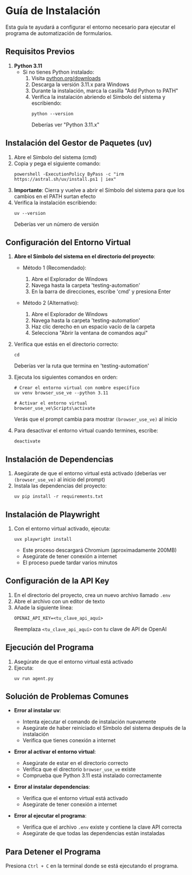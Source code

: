# Guía de Instalación

Esta guía te ayudará a configurar el entorno necesario para ejecutar el programa de automatización de formularios.

## Requisitos Previos

1. **Python 3.11**
   - Si no tienes Python instalado:
     1. Visita [python.org/downloads](https://www.python.org/downloads/)
     2. Descarga la versión 3.11.x para Windows
     3. Durante la instalación, marca la casilla "Add Python to PATH"
     4. Verifica la instalación abriendo el Símbolo del sistema y escribiendo:
        ```
        python --version
        ```
        Deberías ver "Python 3.11.x"

## Instalación del Gestor de Paquetes (uv)

1. Abre el Símbolo del sistema (cmd)
2. Copia y pega el siguiente comando:
   ```
   powershell -ExecutionPolicy ByPass -c "irm https://astral.sh/uv/install.ps1 | iex"
   ```
3. **Importante**: Cierra y vuelve a abrir el Símbolo del sistema para que los cambios en el PATH surtan efecto
4. Verifica la instalación escribiendo:
   ```
   uv --version
   ```
   Deberías ver un número de versión

## Configuración del Entorno Virtual

1. **Abre el Símbolo del sistema en el directorio del proyecto**:
   - Método 1 (Recomendado):
     1. Abre el Explorador de Windows
     2. Navega hasta la carpeta 'testing-automation'
     3. En la barra de direcciones, escribe 'cmd' y presiona Enter
   
   - Método 2 (Alternativo):
     1. Abre el Explorador de Windows
     2. Navega hasta la carpeta 'testing-automation'
     3. Haz clic derecho en un espacio vacío de la carpeta
     4. Selecciona "Abrir la ventana de comandos aquí"

2. Verifica que estás en el directorio correcto:
   ```
   cd
   ```
   Deberías ver la ruta que termina en 'testing-automation'

3. Ejecuta los siguientes comandos en orden:

   ```
   # Crear el entorno virtual con nombre específico
   uv venv browser_use_ve --python 3.11

   # Activar el entorno virtual
   browser_use_ve\Scripts\activate
   ```
   Verás que el prompt cambia para mostrar `(browser_use_ve)` al inicio

4. Para desactivar el entorno virtual cuando termines, escribe:
   ```
   deactivate
   ```

## Instalación de Dependencias

1. Asegúrate de que el entorno virtual está activado (deberías ver `(browser_use_ve)` al inicio del prompt)
2. Instala las dependencias del proyecto:
   ```
   uv pip install -r requirements.txt
   ```

## Instalación de Playwright

1. Con el entorno virtual activado, ejecuta:
   ```
   uvx playwright install
   ```
   - Este proceso descargará Chromium (aproximadamente 200MB)
   - Asegúrate de tener conexión a internet
   - El proceso puede tardar varios minutos

## Configuración de la API Key

1. En el directorio del proyecto, crea un nuevo archivo llamado `.env`
2. Abre el archivo con un editor de texto
3. Añade la siguiente línea:
   ```
   OPENAI_API_KEY=<tu_clave_api_aquí>
   ```
   Reemplaza `<tu_clave_api_aquí>` con tu clave de API de OpenAI

## Ejecución del Programa

1. Asegúrate de que el entorno virtual está activado
2. Ejecuta:
   ```
   uv run agent.py
   ```

## Solución de Problemas Comunes

- **Error al instalar uv**: 
  - Intenta ejecutar el comando de instalación nuevamente
  - Asegúrate de haber reiniciado el Símbolo del sistema después de la instalación
  - Verifica que tienes conexión a internet

- **Error al activar el entorno virtual**:
  - Asegúrate de estar en el directorio correcto
  - Verifica que el directorio `browser_use_ve` existe
  - Comprueba que Python 3.11 está instalado correctamente

- **Error al instalar dependencias**:
  - Verifica que el entorno virtual está activado
  - Asegúrate de tener conexión a internet

- **Error al ejecutar el programa**:
  - Verifica que el archivo `.env` existe y contiene la clave API correcta
  - Asegúrate de que todas las dependencias están instaladas

## Para Detener el Programa

Presiona `Ctrl + C` en la terminal donde se está ejecutando el programa.
